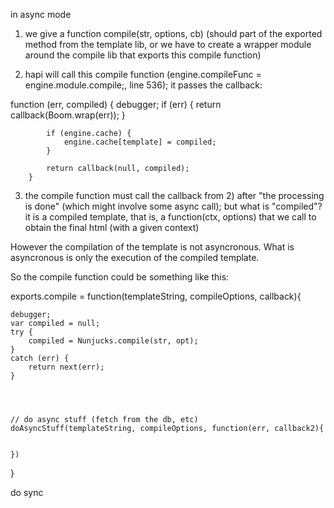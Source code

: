 in async mode

1) we give a function compile(str, options, cb) (should part of the exported method from the template lib, or we have to create a wrapper module around the compile lib that exports this compile function)

2) hapi will call this compile function (engine.compileFunc = engine.module.compile;, line 536); it passes the callback:

function (err, compiled) {
            debugger;
            if (err) {
                return callback(Boom.wrap(err));
            }

            if (engine.cache) {
                engine.cache[template] = compiled;
            }

            return callback(null, compiled);
        }

3) the compile function must call the callback from 2) after "the processing is done" (which might involve some async call); but what is "compiled"? it is a compiled template, that is, a function(ctx, options) that we call to obtain the final html (with a given context)

However the compilation of the template is not asyncronous. What is asyncronous is only the execution of the compiled template.

So the compile function could be something like this:

exports.compile = function(templateString, compileOptions, callback){
    
    debugger;
    var compiled = null;
    try {
        compiled = Nunjucks.compile(str, opt);
    }
    catch (err) {
        return next(err);
    }




    // do async stuff (fetch from the db, etc)
    doAsyncStuff(templateString, compileOptions, function(err, callback2){


    })
}

do sync 